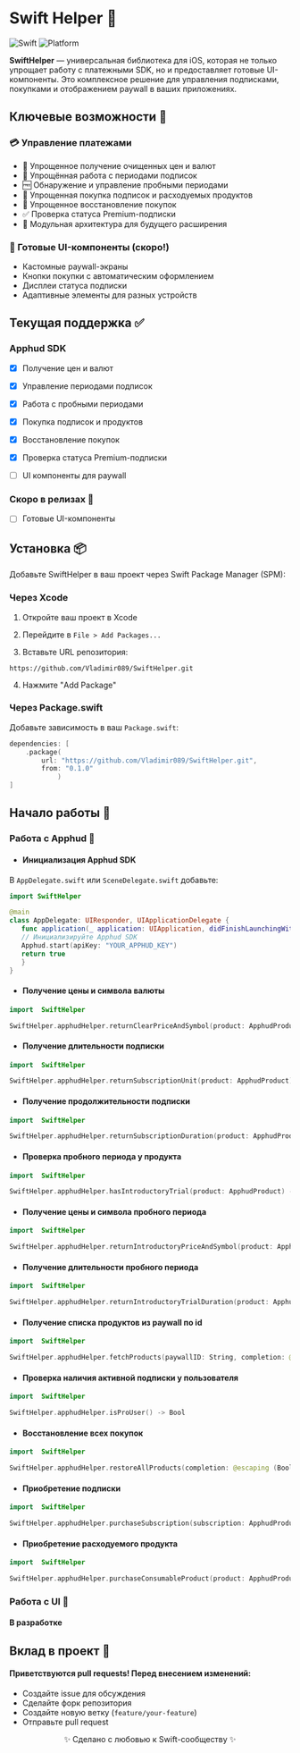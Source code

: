 
# Swift Helper 🚀

![Swift](https://img.shields.io/badge/Swift-5.7+-orange?style=flat&logo=swift) ![Platform](https://img.shields.io/badge/Platform-iOS%2016%2B-blue) 

  

****SwiftHelper**** — универсальная библиотека для iOS, которая не только упрощает работу с платежными SDK, но и предоставляет готовые UI-компоненты. Это комплексное решение для управления подписками, покупками и отображением paywall в ваших приложениях.

  

## Ключевые возможности 🔑

  

### 💳 Управление платежами

- 🧮 Упрощенное получение очищенных цен и валют
- 📅 Упрощённая работа с периодами подписок
- 🆓 Обнаружение и управление пробными периодами
- 🛒 Упрощенная покупка подписок и расходуемых продуктов
- 🔄 Упрощенное восстановление покупок 
- ✅ Проверка статуса Premium-подписки 
- 🧩 Модульная архитектура для будущего расширения

  

### 🎨 Готовые UI-компоненты (скоро!)

- Кастомные paywall-экраны
- Кнопки покупки с автоматическим оформлением
- Дисплеи статуса подписки
- Адаптивные элементы для разных устройств

  

## Текущая поддержка ✅

  

### Apphud SDK

- [x] Получение цен и валют

- [x] Управление периодами подписок

- [x] Работа с пробными периодами

- [x] Покупка подписок и продуктов

- [x] Восстановление покупок

- [x] Проверка статуса Premium-подписки

- [ ] UI компоненты для paywall

  

### Скоро в релизах 🚧

- [ ] Готовые UI-компоненты

  

## Установка 📦

  

Добавьте SwiftHelper в ваш проект через Swift Package Manager (SPM):

  

### Через Xcode

1. Откройте ваш проект в Xcode

2. Перейдите в `File > Add Packages...`

3. Вставьте URL репозитория:

`https://github.com/Vladimir089/SwiftHelper.git`

4. Нажмите "Add Package"

  

  

  

### Через Package.swift

Добавьте зависимость в ваш `Package.swift`:

```swift
dependencies: [
    .package(
        url: "https://github.com/Vladimir089/SwiftHelper.git",
        from: "0.1.0"
            )
]

```

  

  

## Начало работы 🏁

  

### Работа с  Apphud 💸


 - #### Инициализация Apphud SDK
 В `AppDelegate.swift` или `SceneDelegate.swift` добавьте:
 ```swift
import SwiftHelper

@main
class AppDelegate: UIResponder, UIApplicationDelegate {
    func application(_ application: UIApplication, didFinishLaunchingWithOptions launchOptions: [UIApplication.LaunchOptionsKey: Any]?) -> Bool {
    // Инициализируйте Apphud SDK
    Apphud.start(apiKey: "YOUR_APPHUD_KEY")
    return true
    }
}
```

 - #### Получение цены и символа валюты

```swift
import  SwiftHelper

SwiftHelper.apphudHelper.returnClearPriceAndSymbol(product: ApphudProduct) -> (price: Double, symbol: String)
```

 - #### Получение длительности подписки

```swift
import  SwiftHelper

SwiftHelper.apphudHelper.returnSubscriptionUnit(product: ApphudProduct) -> String? (week, month, year)
```

 - #### Получение продолжительности подписки

```swift
import  SwiftHelper

SwiftHelper.apphudHelper.returnSubscriptionDuration(product: ApphudProduct) -> Int?
```

 - #### Проверка пробного периода у продукта

```swift
import  SwiftHelper

SwiftHelper.apphudHelper.hasIntroductoryTrial(product: ApphudProduct) -> Bool
```

 - #### Получение цены и символа пробного периода


```swift
import  SwiftHelper

SwiftHelper.apphudHelper.returnIntroductoryPriceAndSymbol(product: ApphudProduct) -> (price: Double, symbol: String)
```

 - #### Получение длительности пробного периода


```swift
import  SwiftHelper

SwiftHelper.apphudHelper.returnIntroductoryTrialDuration(product: ApphudProduct) -> (value: Int, unit: String)? 
```

 - #### Получение списка продуктов из paywall по id


```swift
import  SwiftHelper

SwiftHelper.apphudHelper.fetchProducts(paywallID: String, completion: @escaping ([ApphudProduct]) -> Void)
```

 - #### Проверка наличия активной подписки у пользователя


```swift
import  SwiftHelper

SwiftHelper.apphudHelper.isProUser() -> Bool
```

 - #### Восстановление всех покупок


```swift
import  SwiftHelper

SwiftHelper.apphudHelper.restoreAllProducts(completion: @escaping (Bool) -> Void)
```

 - #### Приобретение подписки


```swift
import  SwiftHelper

SwiftHelper.apphudHelper.purchaseSubscription(subscription: ApphudProduct, completion: @escaping (Bool) -> Void)
```

- #### Приобретение расходуемого продукта


```swift
import  SwiftHelper

SwiftHelper.apphudHelper.purchaseConsumableProduct(product: ApphudProduct, completion: @escaping (Bool) -> Void)
```

### Работа с  UI 💸
#### В разработке 

## Вклад в проект 🤝

#### Приветствуются pull requests! Перед внесением изменений:

- Создайте issue для обсуждения
- Сделайте форк репозитория
- Создайте новую ветку (`feature/your-feature`)
- Отправьте pull request


<p align="center"> ✨ Сделано с любовью к Swift-сообществу ✨<br> 
